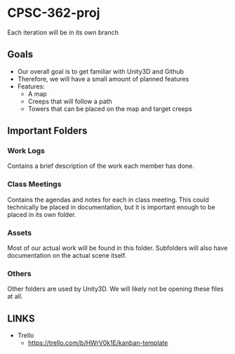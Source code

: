# CPSC-362-proj
Each iteration will be in its own branch

## Goals
 - Our overall goal is to get familiar with Unity3D and Github
 - Therefore, we will have a small amount of planned features
 - Features:
   - A map
   - Creeps that will follow a path
   - Towers that can be placed on the map and target creeps


## Important Folders
### Work Logs
Contains a brief description of the work each member has done.

### Class Meetings
Contains the agendas and notes for each in class meeting. 
This could technically be placed in documentation, but it is important enough to be placed in its own folder.

### Assets
Most of our actual work will be found in this folder. Subfolders will also have documentation on the actual scene itself.

### Others
Other folders are used by Unity3D.
We will likely not be opening these files at all.
  
 ## LINKS
 - Trello
   - https://trello.com/b/HWrV0k1E/kanban-template
